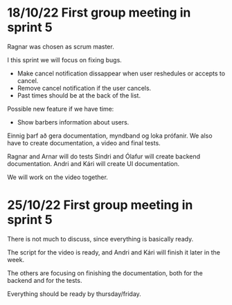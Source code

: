 # 18/10/22 First group meeting in sprint 5

Ragnar was chosen as scrum master.

I this sprint we will focus on fixing bugs.
* Make cancel notification dissappear when user reshedules or accepts to cancel.
* Remove cancel notification if the user cancels.
* Past times should be at the back of the list. 

Possible new feature if we have time:
* Show barbers information about users.

Einnig þarf að gera documentation, myndband og loka prófanir.
We also have to create documentation, a video and final tests.

Ragnar and Arnar will do tests
Sindri and Ólafur will create backend documentation.
Andri and Kári will create UI documentation.

We will work on the video together.

# 25/10/22 First group meeting in sprint 5

There is not much to discuss, since everything is basically ready. 

The script for the video is ready, and Andri and Kári will finish it later in the week. 

The others are focusing on finishing the documentation, both for the backend and for the tests.

Everything should be ready by thursday/friday.
